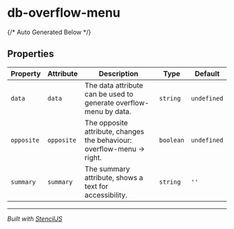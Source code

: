 # db-overflow-menu



{/* Auto Generated Below */}


## Properties

| Property   | Attribute  | Description                                                            | Type      | Default     |
| ---------- | ---------- | ---------------------------------------------------------------------- | --------- | ----------- |
| `data`     | `data`     | The data attribute can be used to generate overflow-menu by data.      | `string`  | `undefined` |
| `opposite` | `opposite` | The opposite attribute, changes the behaviour: overflow-menu -> right. | `boolean` | `undefined` |
| `summary`  | `summary`  | The summary attribute, shows a text for accessibility.                 | `string`  | `''`        |


----------------------------------------------

*Built with [StencilJS](https://stenciljs.com/)*
